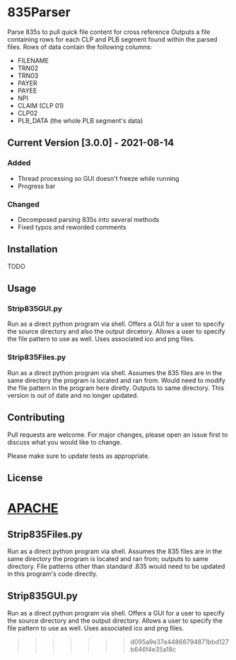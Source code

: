 # 835Parser
Parse 835s to pull quick file content for cross reference
Outputs a file containing rows for each CLP and PLB segment found within the parsed files. 
Rows of data contain the following columns:
- FILENAME
- TRN02
- TRN03
- PAYER
- PAYEE
- NPI
- CLAIM (CLP 01)
- CLP02
- PLB_DATA (the whole PLB segment's data)

## Current Version [3.0.0] - 2021-08-14
### Added
- Thread processing so GUI doesn't freeze while running
- Progress bar

### Changed
- Decomposed parsing 835s into several methods
- Fixed typos and reworded comments

## Installation
TODO

## Usage
### Strip835GUI.py
Run as a direct python program via shell. Offers a GUI for a user to specify the source directory and also the output dircetory. Allows a user to specify the file pattern to use as well. Uses associated ico and png files.

### Strip835Files.py
Run as a direct python program via shell. Assumes the 835 files are in the same directory the program is located and ran from. Would need to modify the file pattern in the program here diretly. Outputs to same directory. This
version is out of date and no longer updated.


## Contributing
Pull requests are welcome. For major changes, please open an issue first to discuss what you would like to change.

Please make sure to update tests as appropriate.

## License
[APACHE](https://choosealicense.com/licenses/apache-2.0/)
=======
## Strip835Files.py
Run as a direct python program via shell. Assumes the 835 files are in the same directory the program is located and ran from; outputs to same directory. File patterns other than standard .835 would need to be updated in this program's code directly.

## Strip835GUI.py
Run as a direct python program via shell. Offers a GUI for a user to specify the source directory and the output directory. Allows a user to specify the file pattern to use as well. Uses associated ico and png files. 
>>>>>>> d095a9e37a44866794871bbd127b646f4e35a18c
